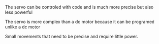 The servo can be controled with code and is much more precise but also less powerful

The servo is more complex than a dc motor because it can be programed unlike a dc motor

Small movements that need to be precise and require little power.
